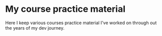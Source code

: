 # My course practice material

Here I keep various courses practice material I've worked on through out the years of my dev journey.
